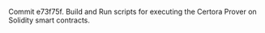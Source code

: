 Commit e73f75f.                    Build and Run scripts for executing the Certora Prover on Solidity smart contracts.